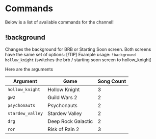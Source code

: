 # Commands
Below is a list of available commands for the channel!

## !background
Changes the background for BRB or Starting Soon screen. Both screens have the same set of options:
[!TIP]
Example usage: `!background hollow_knight` (switches the brb / starting soon screen to hollow_knight)

Here are the arguments 

| Argument         | Game               | Song Count |
|------------------|--------------------|------------|
| `hollow_knight`  | Hollow Knight      | 3          |
| `gw2`            | Guild Wars 2       | 2          |
| `psychonauts`    | Psychonauts        | 2          |
| `stardew_valley` | Stardew Valley     | 2          |
| `drg`            | Deep Rock Galactic | 2          |
| `ror`            | Risk of Rain 2     | 3          |
